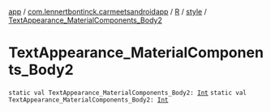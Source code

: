 [app](../../../index.md) / [com.lennertbontinck.carmeetsandroidapp](../../index.md) / [R](../index.md) / [style](index.md) / [TextAppearance_MaterialComponents_Body2](./-text-appearance_-material-components_-body2.md)

# TextAppearance_MaterialComponents_Body2

`static val TextAppearance_MaterialComponents_Body2: `[`Int`](https://kotlinlang.org/api/latest/jvm/stdlib/kotlin/-int/index.html)
`static val TextAppearance_MaterialComponents_Body2: `[`Int`](https://kotlinlang.org/api/latest/jvm/stdlib/kotlin/-int/index.html)